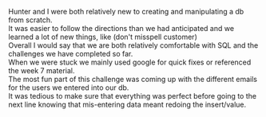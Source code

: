<p>
	Hunter and I were both relatively new to creating and manipulating a db from scratch.<br>  It was easier to follow the directions than we had anticipated and we learned a lot of new things, like (don't misspell customer)<br>
	Overall I would say that we are both relatively comfortable with SQL and the challenges we have completed so far.  <br>
	When we were stuck we mainly used google for quick fixes or referenced the week 7 material.<br>
	The most fun part of this challenge was coming up with the different emails for the users we entered into our db.<br>
	It was tedious to make sure that everything was perfect before going to the next line knowing that mis-entering data meant redoing the insert/value.  
</p>
